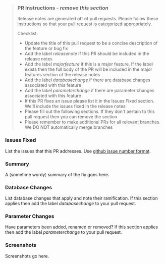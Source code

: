 > ### PR Instructions - *remove this section*
>
> Release notes are generated off of pull requests.  Please follow these instructions so that your pull request is categorized appropriately. 
>  
> Checklist:
> * Update the title of this pull request to be a concise description of the feature or bug fix
> * Add the label *releasenote* if this PR should be included in the release notes
> * Add the label *majorfeature* if this is a major feature.  If the label exists then the full body of the PR will be included in the major features section of the release notes
> * Add the label *databasechange* if there are database changes associated with this feature
> * Add the label *parameterchange* if there are parameter changes associated with this feature
> * If this PR fixes an issue please list it in the Issues Fixed section.  We'll include the issues fixed in the release notes
> * Please fill out the following sections.  If they don't pertain to this pull request then you can remove the section
> * Please remember to make additional PRs for all relevant branches.  We DO NOT automatically merge branches

### Issues Fixed
List the issues that this PR addresses.  Use [github issue number format](https://docs.github.com/en/free-pro-team@latest/github/writing-on-github/autolinked-references-and-urls#issues-and-pull-requests).

### Summary
A (sometime wordy) summary of the fix goes here.

### Database Changes
List database changes that apply and note their ramification.  If this section applies then add the label _databasechange_ to your pull request.

### Parameter Changes
Have parameters been added, renamed or removed?  If this section applies then add the label _parameterchange_ to your pull request.

### Screenshots
Screenshots go here.
